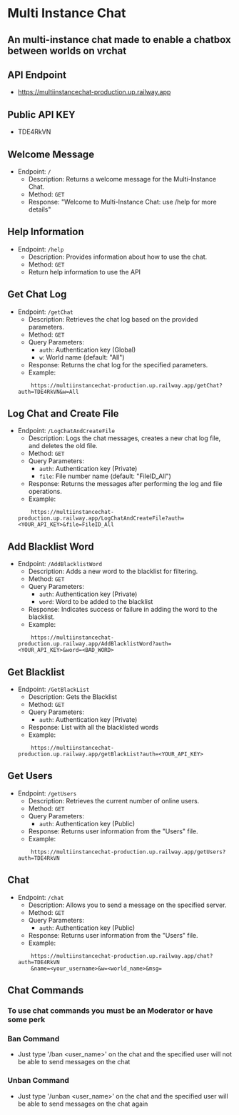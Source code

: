 # Multi Instance Chat
## An multi-instance chat made to enable a chatbox between worlds on vrchat

## API Endpoint
- https://multiinstancechat-production.up.railway.app

## Public API KEY
- TDE4RkVN

## Welcome Message
- Endpoint: `/`
    - Description: Returns a welcome message for the Multi-Instance Chat.
    - Method: `GET`
    - Response: "Welcome to Multi-Instance Chat: use /help for more details"

## Help Information
- Endpoint: `/help`
    - Description: Provides information about how to use the chat.
    - Method: `GET`
    - Return help information to use the API

## Get Chat Log
- Endpoint: `/getChat`
    - Description: Retrieves the chat log based on the provided parameters.
    - Method: `GET`
    - Query Parameters:
        - `auth`: Authentication key (Global)
        - `w`: World name (default: "All")
    - Response: Returns the chat log for the specified parameters.
    - Example:
    ```
        https://multiinstancechat-production.up.railway.app/getChat?auth=TDE4RkVN&w=All
    ```

## Log Chat and Create File
- Endpoint: `/LogChatAndCreateFile`
    - Description: Logs the chat messages, creates a new chat log file, and deletes the old file.
    - Method: `GET`
    - Query Parameters:
        - `auth`: Authentication key (Private)
        - `file`: File number name (default: "FileID_All")
    - Response: Returns the messages after performing the log and file operations.
    - Example:
    ```
        https://multiinstancechat-production.up.railway.app/LogChatAndCreateFile?auth=<YOUR_API_KEY>&file=FileID_All
    ```

## Add Blacklist Word
- Endpoint: `/AddBlacklistWord`
    - Description: Adds a new word to the blacklist for filtering.
    - Method: `GET`
    - Query Parameters:
        - `auth`: Authentication key (Private)
        - `word`: Word to be added to the blacklist
    - Response: Indicates success or failure in adding the word to the blacklist.
    - Example:
    ```
        https://multiinstancechat-production.up.railway.app/AddBlacklistWord?auth=<YOUR_API_KEY>&word=<BAD_WORD>
    ```
    
## Get Blacklist
- Endpoint: `/GetBlackList`
    - Description: Gets the Blacklist
    - Method: `GET`
    - Query Parameters:
        - `auth`: Authentication key (Private)
    - Response: List with all the blacklisted words
    - Example:
    ```
        https://multiinstancechat-production.up.railway.app/getBlackList?auth=<YOUR_API_KEY>
    ```

## Get Users
- Endpoint: `/getUsers`
    - Description: Retrieves the current number of online users.
    - Method: `GET`
    - Query Parameters:
        - `auth`: Authentication key (Public)
    - Response: Returns user information from the "Users" file.
    - Example:
    ```
        https://multiinstancechat-production.up.railway.app/getUsers?auth=TDE4RkVN
    ```

## Chat
- Endpoint: `/chat`
    - Description: Allows you to send a message on the specified server.
    - Method: `GET`
    - Query Parameters:
        - `auth`: Authentication key (Public)
    - Response: Returns user information from the "Users" file.
    - Example:
    ```
        https://multiinstancechat-production.up.railway.app/chat?auth=TDE4RkVN
        &name=<your_username>&w=<world_name>&msg=
    ```

## Chat Commands
### To use chat commands you must be an Moderator or have some perk

### Ban Command
 - Just type '/ban <user_name>' on the chat and the specified user will not be able to send messages on the chat

### Unban Command
- Just type '/unban <user_name>' on the chat and the specified user will be able to send messages on the chat again

